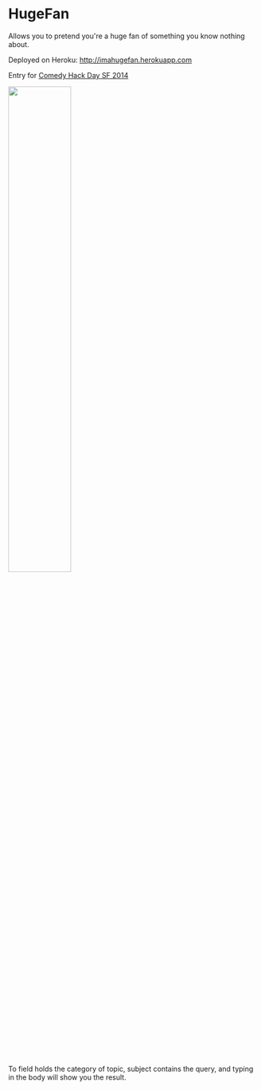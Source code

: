 HugeFan
=======

Allows you to pretend you're a huge fan of something you know nothing about.

Deployed on Heroku: <a href="http://imahugefan.herokuapp.com">http://imahugefan.herokuapp.com</a>

Entry for <a href="http://www.comedyhackday.org">Comedy Hack Day SF 2014</a>

<img width="50%" height="50%" src="https://github.com/vietjew/HugeFan/blob/master/app/assets/images/sample.png">

To field holds the category of topic, subject contains the query, and typing in the body will show you the result.
